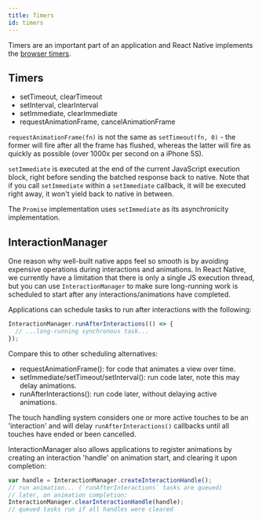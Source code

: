 ```yaml
---
title: Timers
id: timers
---
```


Timers are an important part of an application and React Native implements the [browser timers](https://developer.mozilla.org/en-US/Add-ons/Code_snippets/Timers).

## Timers

- setTimeout, clearTimeout
- setInterval, clearInterval
- setImmediate, clearImmediate
- requestAnimationFrame, cancelAnimationFrame

`requestAnimationFrame(fn)` is not the same as `setTimeout(fn, 0)` - the former will fire after all the frame has flushed, whereas the latter will fire as quickly as possible (over 1000x per second on a iPhone 5S).

`setImmediate` is executed at the end of the current JavaScript execution block, right before sending the batched response back to native. Note that if you call `setImmediate` within a `setImmediate` callback, it will be executed right away, it won't yield back to native in between.

The `Promise` implementation uses `setImmediate` as its asynchronicity implementation.

## InteractionManager

One reason why well-built native apps feel so smooth is by avoiding expensive operations during interactions and animations. In React Native, we currently have a limitation that there is only a single JS execution thread, but you can use `InteractionManager` to make sure long-running work is scheduled to start after any interactions/animations have completed.

Applications can schedule tasks to run after interactions with the following:

```jsx
InteractionManager.runAfterInteractions(() => {
  // ...long-running synchronous task...
});
```

Compare this to other scheduling alternatives:

- requestAnimationFrame(): for code that animates a view over time.
- setImmediate/setTimeout/setInterval(): run code later, note this may delay animations.
- runAfterInteractions(): run code later, without delaying active animations.

The touch handling system considers one or more active touches to be an 'interaction' and will delay `runAfterInteractions()` callbacks until all touches have ended or been cancelled.

InteractionManager also allows applications to register animations by creating an interaction 'handle' on animation start, and clearing it upon completion:

```jsx
var handle = InteractionManager.createInteractionHandle();
// run animation... (`runAfterInteractions` tasks are queued)
// later, on animation completion:
InteractionManager.clearInteractionHandle(handle);
// queued tasks run if all handles were cleared
```

